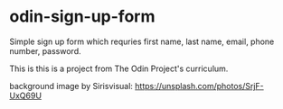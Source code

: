 # odin-sign-up-form

Simple sign up form which requries first name, last name, email, phone number, password.

This is this is a project from The Odin Project's curriculum.

background image by Sirisvisual: https://unsplash.com/photos/SrjF-UxQ69U